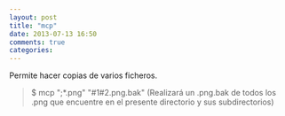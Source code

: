 ```yaml
---
layout: post
title: "mcp"
date: 2013-07-13 16:50
comments: true
categories: 
---
```

Permite hacer copias de varios ficheros. 

>$ mcp ";*.png" "#1#2.png.bak" (Realizará un .png.bak de todos los .png que encuentre en el presente directorio y sus subdirectorios)

